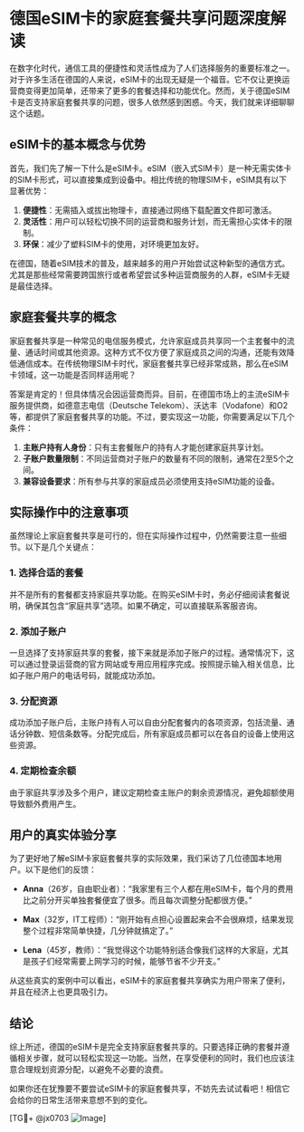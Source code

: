 # 德国eSIM卡的家庭套餐共享问题深度解读

在数字化时代，通信工具的便捷性和灵活性成为了人们选择服务的重要标准之一。对于许多生活在德国的人来说，eSIM卡的出现无疑是一个福音。它不仅让更换运营商变得更加简单，还带来了更多的套餐选择和功能优化。然而，关于德国eSIM卡是否支持家庭套餐共享的问题，很多人依然感到困惑。今天，我们就来详细聊聊这个话题。

## eSIM卡的基本概念与优势

首先，我们先了解一下什么是eSIM卡。eSIM（嵌入式SIM卡）是一种无需实体卡的SIM卡形式，可以直接集成到设备中。相比传统的物理SIM卡，eSIM具有以下显著优势：

1. **便捷性**：无需插入或拔出物理卡，直接通过网络下载配置文件即可激活。
2. **灵活性**：用户可以轻松切换不同的运营商和服务计划，而无需担心实体卡的限制。
3. **环保**：减少了塑料SIM卡的使用，对环境更加友好。

在德国，随着eSIM技术的普及，越来越多的用户开始尝试这种新型的通信方式。尤其是那些经常需要跨国旅行或者希望尝试多种运营商服务的人群，eSIM卡无疑是最佳选择。

## 家庭套餐共享的概念

家庭套餐共享是一种常见的电信服务模式，允许家庭成员共享同一个主套餐中的流量、通话时间或其他资源。这种方式不仅方便了家庭成员之间的沟通，还能有效降低通信成本。在传统物理SIM卡时代，家庭套餐共享已经非常成熟，那么在eSIM卡领域，这一功能是否同样适用呢？

答案是肯定的！但具体情况会因运营商而异。目前，在德国市场上的主流eSIM卡服务提供商，如德意志电信（Deutsche Telekom）、沃达丰（Vodafone）和O2等，都提供了家庭套餐共享的功能。不过，要实现这一功能，你需要满足以下几个条件：

1. **主账户持有人身份**：只有主套餐账户的持有人才能创建家庭共享计划。
2. **子账户数量限制**：不同运营商对子账户的数量有不同的限制，通常在2至5个之间。
3. **兼容设备要求**：所有参与共享的家庭成员必须使用支持eSIM功能的设备。

## 实际操作中的注意事项

虽然理论上家庭套餐共享是可行的，但在实际操作过程中，仍然需要注意一些细节。以下是几个关键点：

### 1. **选择合适的套餐**
并不是所有的套餐都支持家庭共享功能。在购买eSIM卡时，务必仔细阅读套餐说明，确保其包含“家庭共享”选项。如果不确定，可以直接联系客服咨询。

### 2. **添加子账户**
一旦选择了支持家庭共享的套餐，接下来就是添加子账户的过程。通常情况下，这可以通过登录运营商的官方网站或专用应用程序完成。按照提示输入相关信息，比如子账户用户的电话号码，就能成功添加。

### 3. **分配资源**
成功添加子账户后，主账户持有人可以自由分配套餐内的各项资源，包括流量、通话分钟数、短信条数等。分配完成后，所有家庭成员都可以在各自的设备上使用这些资源。

### 4. **定期检查余额**
由于家庭共享涉及多个用户，建议定期检查主账户的剩余资源情况，避免超额使用导致额外费用产生。

## 用户的真实体验分享

为了更好地了解eSIM卡家庭套餐共享的实际效果，我们采访了几位德国本地用户。以下是他们的反馈：

- **Anna**（26岁，自由职业者）：“我家里有三个人都在用eSIM卡，每个月的费用比之前分开买单独套餐便宜了很多。而且每次调整分配都很方便。”
  
- **Max**（32岁，IT工程师）：“刚开始有点担心设置起来会不会很麻烦，结果发现整个过程非常简单快捷，几分钟就搞定了。”

- **Lena**（45岁，教师）：“我觉得这个功能特别适合像我们这样的大家庭，尤其是孩子们经常需要上网学习的时候，能够节省不少开支。”

从这些真实的案例中可以看出，eSIM卡的家庭套餐共享确实为用户带来了便利，并且在经济上也更具吸引力。

## 结论

综上所述，德国的eSIM卡是完全支持家庭套餐共享的。只要选择正确的套餐并遵循相关步骤，就可以轻松实现这一功能。当然，在享受便利的同时，我们也应该注意合理规划资源分配，以避免不必要的浪费。

如果你还在犹豫要不要尝试eSIM卡的家庭套餐共享，不妨先去试试看吧！相信它会给你的日常生活带来意想不到的变化。

[TG💪+ @jx0703 ![Image](https://github.com/user-attachments/assets/dbca1d08-cadb-493c-b0ec-ad6f7a83f270)]